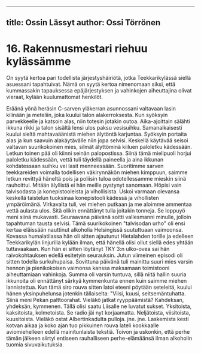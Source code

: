 
---
title: Ossin Lässyt
author: Ossi Törrönen
---

    
# 16. Rakennusmestari riehuu kylässämme

On syytä kertoa pari todellista järjestyshäiriötä, jotka Teekkarikylässä siellä asuessani tapahtuivat. Nämä on syytä kertoa nimenomaan siksi, että kummassakin tapauksessa epäjärjestyksen ja vahinkojen aiheuttajina olivat vieraat, kylään kuulumattomat henkilöt.

Eräänä yönä heräsin C-sarven yläkerran asunnossani valtavaan lasin kilinään ja meteliin, joka kuului talon alakerroksesta. Kun syöksyin parvekkeelle ja katsoin alas, niin totesin jotakin outoa. Aika-ajoittain sälähti ikkuna rikki ja talon sisältä lensi ulos paksu vesisuihku. Samanaikaisesti kuului sieltä mahtavaäänistä miehen älytöntä karjuntaa. Syöksyin portaita alas ja kun saavuin alakäytävälle niin jopa selvisi. Keskellä käytävää seisoi valtavan suurikokoinen mies, silmät älyttöminä kiiluen paloletku kädessään. Letkun toinen pää oli kiinni seinän palopostissa. Siinä tämä mielipuoli horjui paloletku kädessään, vettä tuli täydellä paineella ja aina ikkunan kohdatessaan suihku vei lasit menneessään. Suoritimme sarven teekkareiden voimalla todellisen väkirynnäkön miehen kimppuun, saimme letkun revittyä häneltä pois ja poliisin tuloa odotellessamme mieskin siinä rauhoittui. Mitään älyllistä ei hän meille pystynyt sanomaan. Höpisi vain talvisodasta ja konepistooleista ja vihollisista. Uskoi varmaan olevansa keskellä taistelun tuoksinaa konepistooli kädessä ja vihollisten ympäröimänä.
Virkavalta tuli, vei miehen putkaan ja me aloimme ammentaa vettä aulasta ulos. Sitä olikin ennättänyt tulla joitakin tonneja. Se loppuyö meni siinä mukavasti. Seuraavana päivänä soitti vallesmanni minulle, jolloin tapahtuman tausta selvisi. Tämä suurikokoinen "talvisodan urho" oli ensi kertaa eläissään nauttinut alkoholia Helsingissä suututtuaan vaimoonsa. Kovassa humalatilassa hän oli sitten ajautunut Hietalahden torille ja edelleen Teekkarikylän linjurilla kylään ilman, että hänellä olisi ollut siellä edes yhtään tuttavaakaan. Kun hän ei sitten löytänyt TKY 3:n ulko-ovea sai hän raivokohtauksen edellä esitetyin seurauksin. Jutun viimeinen episodi oli sitten todella surkuhupaisa. Sovittuna päivänä tuli mainittu suuri mies varsin hennon ja pienikokoisen vaimonsa kanssa maksamaan toimistooni aiheuttamiaan vahinkoja. Summa oli varsin tuntuva, sillä niitä hallin suuria ikkunoita oli ennättänyt särkyä kymmenkunta ennen kuin saimme miehen lannistettua. Kun tämä siro rouva sitten latoi eteeni pöytään seteleitä, kuului hänen yksinpuhelunsa jotenkin tällaiselta:
"Viisi, kuusi, seitsemäntuhatta. Siinä meni Pekan palttoorahat. Vieläkö jatkat ryyppäämistä? Kahdeksan, yhdeksän, kymmenen. Tällä olisi saatu Liisalle ne luvatut sukset. Yksitoista, kaksitoista, kolmetoista. Se radio jäi nyt korjaamatta. Neljätoista, viisitoista, kuusitoista. Vieläkö ostat Albertinkadulta pulloja. jne. jne. Laskemista kesti kotvan aikaa ja koko ajan tuo pikkuinen rouva lateli kookkaalle aviomiehelleen edellä mainitunlaista tekstiä. Toivon ja uskonkin, että perhe tämän jälkeen siirtyi entiseen rauhalliseen perhe-elämäänsä ilman alkoholin tuomia sivuvaikutuksia.
